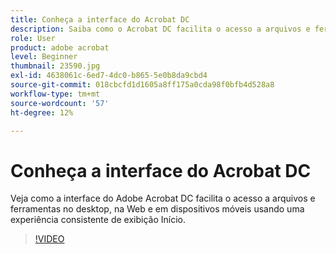 ```yaml
---
title: Conheça a interface do Acrobat DC
description: Saiba como o Acrobat DC facilita o acesso a arquivos e ferramentas no desktop, na Web e em dispositivos móveis
role: User
product: adobe acrobat
level: Beginner
thumbnail: 23590.jpg
exl-id: 4638061c-6ed7-4dc0-b865-5e0b8da9cbd4
source-git-commit: 018cbcfd1d1605a8ff175a0cda98f0bfb4d528a8
workflow-type: tm+mt
source-wordcount: '57'
ht-degree: 12%

---
```


# Conheça a interface do Acrobat DC

Veja como a interface do Adobe Acrobat DC facilita o acesso a arquivos e ferramentas no desktop, na Web e em dispositivos móveis usando uma experiência consistente de exibição Início.

>[!VIDEO](https://video.tv.adobe.com/v/23590?hidetitle=true)
